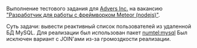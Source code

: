 Выполнение тестового задания для [Advers Inc.](https://moikrug.ru/companies/advers-sl) на вакансию ["Разработчик для работы с фреймворком Meteor (nodejs)"](https://moikrug.ru/vacancies/1000039793).

Суть задачи: вывести реактивный список пользователей из удаленной БД MySQL.
Для реализации был использован пакет [numtel:mysql](https://atmospherejs.com/numtel/mysql)
Был исключен вариант с JOIN'ами из-за громоздкости реализации.